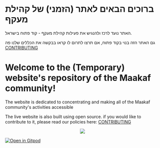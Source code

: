 # ברוכים הבאים לאתר (הזמני) של קהילת מעקף

 האתר נועד לרכז ולהנגיש את פעילות קהילת מעקף - קוד פתוח בישראל.

 גם האתר הזה בנוי בקוד פתוח, אם תרצו לתרום לו קראו בבקשה את הכללים שלנו פה [CONTRIBUTING](./CONTRIBUTING.md)


# Welcome to the (Temporary) website's repository of the Maakaf community!

The website is dedicated to concentrating and making all of the Maakaf community's activities accessible

The live website is also built using open source. if you would like to contribute to it, please read our policies here: [CONTRIBUTING](./CONTRIBUTING.md)

<p align="center">
 <img src="https://github.com/Senior-ai/maakaf-temp/assets/68730456/1ca03635-3512-41e9-ad0a-e5af8f933947"/>
</p>

<a href="https://gitpod.io/from-referrer/">
 <img src="https://img.shields.io/badge/Gitpod-ready--to--code-908a85?logo=gitpod" alt="Open in Gitpod" />
</a>
